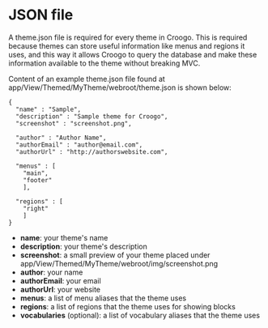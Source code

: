 # JSON file

A theme.json file is required for every theme in Croogo. This is required because themes can store useful information like menus and regions it uses, and this way it allows Croogo to query the database and make these information available to the theme without breaking MVC.

Content of an example theme.json file found at app/View/Themed/MyTheme/webroot/theme.json is shown below:

    {
      "name" : "Sample",
      "description" : "Sample theme for Croogo",
      "screenshot" : "screenshot.png",

      "author" : "Author Name",
      "authorEmail" : "author@email.com",
      "authorUrl" : "http://authorswebsite.com",

      "menus" : [
        "main",
        "footer"
        ],

      "regions" : [
        "right"
        ]
    }

* **name**: your theme's name
* **description**: your theme's description
* **screenshot**: a small preview of your theme placed under app/View/Themed/MyTheme/webroot/img/screenshot.png
* **author**: your name
* **authorEmail**: your email
* **authorUrl**: your website
* **menus**: a list of menu aliases that the theme uses
* **regions**: a list of regions that the theme uses for showing blocks
* **vocabularies** (optional): a list of vocabulary aliases that the theme uses